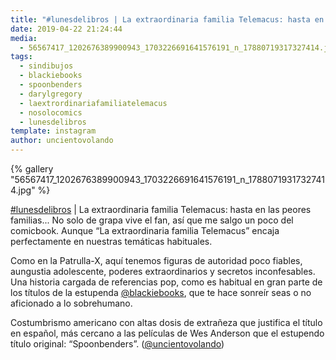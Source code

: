 ```yaml
---
title: "#lunesdelibros | La extraordinaria familia Telemacus: hasta en las peores familias"
date: 2019-04-22 21:24:44
media: 
  - 56567417_1202676389900943_1703226691641576191_n_17880719317327414.jpg
tags: 
  - sindibujos
  - blackiebooks
  - spoonbenders
  - darylgregory
  - laextrordinariafamiliatelemacus
  - nosolocomics
  - lunesdelibros
template: instagram
author: uncientovolando
---
```


{% gallery "56567417_1202676389900943_1703226691641576191_n_17880719317327414.jpg" %}

[#lunesdelibros](/etiquetas/lunesdelibros) | La extraordinaria familia Telemacus: hasta en las peores familias... No solo de grapa vive el fan, así que me salgo un poco del comicbook. Aunque “La extraordinaria familia Telemacus” encaja perfectamente en nuestras temáticas habituales.

Como en la Patrulla-X, aquí tenemos figuras de autoridad poco fiables, aungustia adolescente, poderes extraordinarios y secretos inconfesables. Una historia cargada de referencias pop, como es habitual en gran parte de los títulos de la estupenda [@blackiebooks](https://instagram.com/blackiebooks), que te hace sonreír seas o no aficionado a lo sobrehumano.

Costumbrismo americano con altas dosis de extrañeza que justifica el título en español, más cercano a las películas de Wes Anderson que el estupendo título original: “Spoonbenders”. ([@uncientovolando](https://instagram.com/uncientovolando))
